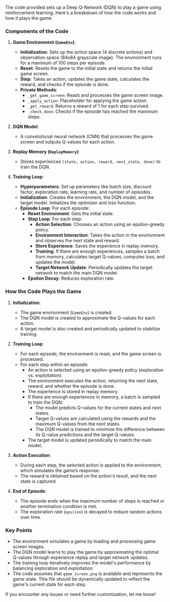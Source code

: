 The code provided sets up a Deep Q-Network (DQN) to play a game using reinforcement learning. Here's a breakdown of how the code works and how it plays the game:

### Components of the Code

1. **Game Environment (`GameEnv`)**:
   - **Initialization**: Sets up the action space (4 discrete actions) and observation space (84x84 grayscale image). The environment runs for a maximum of 100 steps per episode.
   - **Reset**: Resets the game to the initial state and returns the initial game screen.
   - **Step**: Takes an action, updates the game state, calculates the reward, and checks if the episode is done.
   - **Private Methods**: 
     - `_get_game_screen`: Reads and processes the game screen image.
     - `_apply_action`: Placeholder for applying the game action.
     - `_get_reward`: Returns a reward of 1 for each step survived.
     - `_check_done`: Checks if the episode has reached the maximum steps.

2. **DQN Model**:
   - A convolutional neural network (CNN) that processes the game screen and outputs Q-values for each action.

3. **Replay Memory (`ReplayMemory`)**:
   - Stores experiences `(state, action, reward, next_state, done)` to train the DQN.

4. **Training Loop**:
   - **Hyperparameters**: Set up parameters like batch size, discount factor, exploration rate, learning rate, and number of episodes.
   - **Initialization**: Creates the environment, the DQN model, and the target model. Initializes the optimizer and loss function.
   - **Episode Loop**: For each episode:
     - **Reset Environment**: Gets the initial state.
     - **Step Loop**: For each step:
       - **Action Selection**: Chooses an action using an epsilon-greedy policy.
       - **Environment Interaction**: Takes the action in the environment and observes the next state and reward.
       - **Store Experience**: Saves the experience in replay memory.
       - **Training**: If there are enough experiences, samples a batch from memory, calculates target Q-values, computes loss, and updates the model.
       - **Target Network Update**: Periodically updates the target network to match the main DQN model.
     - **Epsilon Decay**: Reduces exploration rate.

### How the Code Plays the Game

1. **Initialization**:
   - The game environment (`GameEnv`) is created.
   - The DQN model is created to approximate the Q-values for each action.
   - A target model is also created and periodically updated to stabilize training.

2. **Training Loop**:
   - For each episode, the environment is reset, and the game screen is processed.
   - For each step within an episode:
     - An action is selected using an epsilon-greedy policy (exploration vs. exploitation).
     - The environment executes the action, returning the next state, reward, and whether the episode is done.
     - The experience is stored in replay memory.
     - If there are enough experiences in memory, a batch is sampled to train the DQN:
       - The model predicts Q-values for the current states and next states.
       - Target Q-values are calculated using the rewards and the maximum Q-values from the next states.
       - The DQN model is trained to minimize the difference between its Q-value predictions and the target Q-values.
     - The target model is updated periodically to match the main model.

3. **Action Execution**:
   - During each step, the selected action is applied to the environment, which simulates the game’s response.
   - The reward is obtained based on the action's result, and the next state is captured.

4. **End of Episode**:
   - The episode ends when the maximum number of steps is reached or another termination condition is met.
   - The exploration rate (`epsilon`) is decayed to reduce random actions over time.

### Key Points

- The environment simulates a game by loading and processing game screen images.
- The DQN model learns to play the game by approximating the optimal Q-values through experience replay and target network updates.
- The training loop iteratively improves the model's performance by balancing exploration and exploitation.
- The code assumes that `game_screen.png` is available and represents the game state. This file should be dynamically updated to reflect the game's current state for each step.

If you encounter any issues or need further customization, let me know!